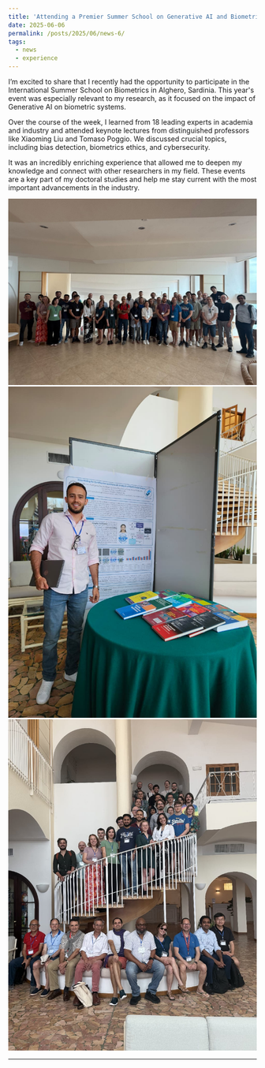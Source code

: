 ```yaml
---
title: 'Attending a Premier Summer School on Generative AI and Biometrics'
date: 2025-06-06
permalink: /posts/2025/06/news-6/
tags:
  - news
  - experience
---
```


I’m excited to share that I recently had the opportunity to participate in the International Summer School on Biometrics in Alghero, Sardinia. This year's event was especially relevant to my research, as it focused on the impact of Generative AI on biometric systems.

Over the course of the week, I learned from 18 leading experts in academia and industry and attended keynote lectures from distinguished professors like Xiaoming Liu and Tomaso Poggio. We discussed crucial topics, including bias detection, biometrics ethics, and cybersecurity.

It was an incredibly enriching experience that allowed me to deepen my knowledge and connect with other researchers in my field. These events are a key part of my doctoral studies and help me stay current with the most important advancements in the industry.

![En la Summer School de Biometría, 2025](/images/imagen_2.jpg)
![En la Summer School de Biometría, 2025](/images/imagen_1.jpg)
![En la Summer School de Biometría, 2025](/images/imagen_3.jpg)
 
------
